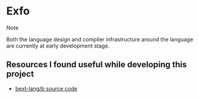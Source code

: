 # Exfo

> [!Note]
> Both the language design and compiler infrastructure around the language are currently at early development stage.


## Resources I found useful while developing this project 
- [bext-lang/b source code](https://github.com/bext-lang/b)